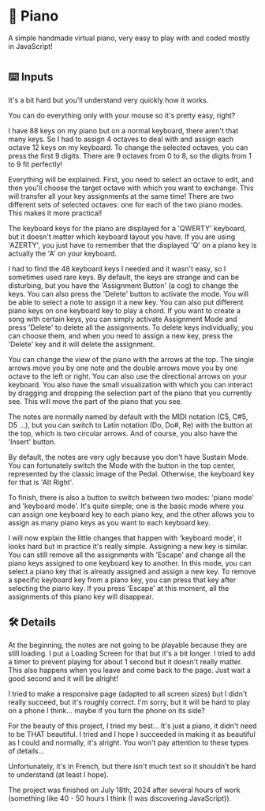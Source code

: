 # 🎹 Piano
A simple handmade virtual piano, very easy to play with and coded mostly in JavaScript!
#

## ⌨️ Inputs
It's a bit hard but you'll understand very quickly how it works.

You can do everything only with your mouse so it's pretty easy, right?

I have 88 keys on my piano but on a normal keyboard, there aren't that many keys. So I had to assign 4 octaves to deal with and assign each octave 12 keys on my keyboard. To change the selected octaves, you can press the first 9 digits. There are 9 octaves from 0 to 8, so the digits from 1 to 9 fit perfectly!

Everything will be explained. First, you need to select an octave to edit, and then you'll choose the target octave with which you want to exchange. This will transfer all your key assignments at the same time! There are two different sets of selected octaves: one for each of the two piano modes. This makes it more practical!

The keyboard keys for the piano are displayed for a 'QWERTY' keyboard, but it doesn't matter which keyboard layout you have. If you are using 'AZERTY', you just have to remember that the displayed 'Q' on a piano key is actually the 'A' on your keyboard.

I had to find the 48 keyboard keys I needed and it wasn't easy, so I sometimes used rare keys. By default, the keys are strange and can be disturbing, but you have the 'Assignment Button' (a cog) to change the keys. You can also press the 'Delete' button to activate the mode. You will be able to select a note to assign it a new key. You can also put different piano keys on one keyboard key to play a chord. If you want to create a song with certain keys, you can simply activate Assignment Mode and press 'Delete' to delete all the assignments. To delete keys individually, you can choose them, and when you need to assign a new key, press the 'Delete' key and it will delete the assignment.

You can change the view of the piano with the arrows at the top. The single arrows move you by one note and the double arrows move you by one octave to the left or right. You can also use the directional arrows on your keyboard.
You also have the small visualization with which you can interact by dragging and dropping the selection part of the piano that you currently see. This will move the part of the piano that you see.

The notes are normally named by default with the MIDI notation (C5, C#5, D5 ...), but you can switch to Latin notation (Do, Do#, Re) with the button at the top, which is two circular arrows. And of course, you also have the 'Insert' button.

By default, the notes are very ugly because you don't have Sustain Mode. You can fortunately switch the Mode with the button in the top center, represented by the classic image of the Pedal. Otherwise, the keyboard key for that is 'Alt Right'. 

To finish, there is also a button to switch between two modes: 'piano mode' and 'keyboard mode'. It's quite simple; one is the basic mode where you can assign one keyboard key to each piano key, and the other allows you to assign as many piano keys as you want to each keyboard key. 

I will now explain the little changes that happen with 'keyboard mode', it looks hard but in practice it's really simple. Assigning a new key is similar. You can still remove all the assignments with 'Escape' and change all the piano keys assigned to one keyboard key to another. In this mode, you can select a piano key that is already assigned and assign a new key. To remove a specific keyboard key from a piano key, you can press that key after selecting the piano key. If you press 'Escape' at this moment, all the assignments of this piano key will disappear. 
##

## 🛠️ Details
At the beginning, the notes are not going to be playable because they are still loading. I put a Loading Screen for that but it's a bit longer. I tried to add a timer to prevent playing for about 1 second but it doesn't really matter. This also happens when you leave and come back to the page. Just wait a good second and it will be alright!

I tried to make a responsive page (adapted to all screen sizes) but I didn't really succeed, but it's roughly correct. I'm sorry, but it will be hard to play on a phone I think... maybe if you turn the phone on its side?

For the beauty of this project, I tried my best... It's just a piano, it didn't need to be THAT beautiful. I tried and I hope I succeeded in making it as beautiful as I could and normally, it's alright. You won't pay attention to these types of details...

Unfortunately, it's in French, but there isn't much text so it shouldn't be hard to understand (at least I hope).

The project was finished on July 18th, 2024 after several hours of work (something like 40 - 50 hours I think (I was discovering JavaScript)).
##
